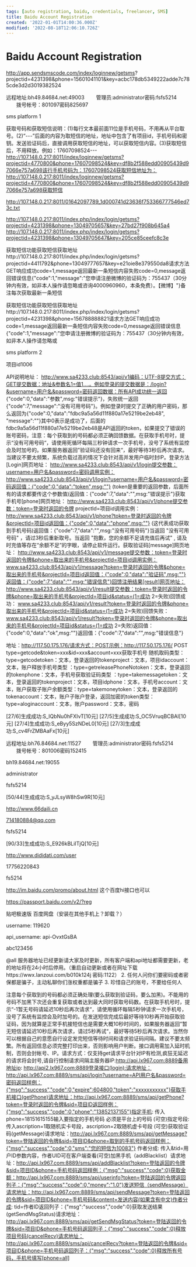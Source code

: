 ```yaml
---
tags: [auto registration, baidu, credentials, freelancer, SMS]
title: Baidu Account Registration
created: '2022-01-01T14:00:36.000Z'
modified: '2022-08-18T12:06:10.726Z'
---
```


# Baidu Account Registration

http://app.sendsmscode.com/index/loginnew/getsms?
projectid=4231398&phone=15601041101&key=acbc178db5349222adde7c785cde3d2d3019382524

远程地址:bh49.84684.net:49003 
　　管理员:administrator密码:fsfs5214 
　　拨号帐号：801097密码825697

sms platform 1

获取号码和获取短信说明：(1)每行文本最前面11位是手机号码，不用再从平台取号。(2)“---”后面的内容为取短信的地址，地址中包含了有项目id，手机号码和密钥。发送验证码后，直接调用获取短信的地址，可以获取短信内容。(3)获取短信后，不用释放。例如：17607098524---http://107.148.0.217:8011/index/loginnew/getsms?projectid=4770800&phone=17607098524&key=df8b2f588edd00905439d97066e757a698该行手机号码为：17607098524获取短信地址为：http://107.148.0.217:8011/index/loginnew/getsms?projectid=4770800&phone=17607098524&key=df8b2f588edd00905439d97066e757a698获取短信

http://107.148.0.217:8011/01642097789_1d000741d23636f753366777546ed73c.txt

http://107.148.0.217:8011/index.php/index/login/getsms?projectid=4231398&phone=13049705657&key=27bd27f908b645a4
http://107.148.0.217:8011/index.php/index/login/getsms?projectid=4231398&phone=13049705647&key=205ce85ceefc8c3e

获取短信功能获取短信获取地址http://107.148.0.217:8011/index.php/index/login/getsms?projectid=4411792&phone=13049777657&key=e21oie8e379550da8请求方法GET响应成功code=1,message返回最新一条短信内容失败code=0,message返回错误信息{"code":1,"message":"您申请注册微博的验证码为：755437（30分钟内有效，如非本人操作请忽略或咨询4000960960，本条免费）。【微博】"}备注每次获取最新一条短信

获取短信功能获取短信获取地址http://107.148.0.217:8011/index.php/index/login/getsms?projectid=4231398&phone=156788888821请求方法GET响应成功code=1,message返回最新一条短信内容失败code=0,message返回错误信息{"code":1,"message":"您申请注册微博的验证码为：755437（30分钟内有效，如非本人操作请忽略或

sms platform 2

项目id1006

API说明地址： http://www.sa4233.club:8543/api/v1编码：UTF-8提交方式：GET提交数据：地址&参数名1=值1....。例如登录的提交数据是：/login?&username=用户名&password=密码返回数据：所有API成功统一返回 {"code":0,"data":"参数",msg:"错误提示"}，失败统一返回{"code":7,"message":"没有可用号码"}。例如登录时提交了正确的用户密码，那么返回为{"code":0,"data":"fdbc9a5a56d11f880a17e5219be2eb48", "message":""}其中0表示是成功了，后面的fdbc9a5a56d11f880a17e5219be2eb48是API返回的token，如果提交了错误的账号密码，注意：每个获取到的号码都必须正确回馈数据。在获取手机号时，提示“没有可用号码“，请使用死循环每隔三秒钟请求一次手机号，没号了系统有监控会及时加号的。如果服务器返回”验证码还没有回来“，最好等待3秒后再次请求。当建议不要太频繁，系统负载过高的情况下会针对高并发用户临时封IP。登录方法[Login]网页地址： http://www.sa4233.club:8543/api/v1/login提交参数：username=用户名&password=密码调用实例：http://www.sa4233.club:8543/api/v1/login?username=用户名&password=密码返回值：{"code":0,"data":"token",msg:""} (token是重要的返回参数，后面所有的请求都要传这个参数值)返回值：{"code":7,"data":"",msg:"错误提示"}获取手机号[phone]网页地址： http://www.sa4233.club:8543/api/v1/phone提交参数：token=登录时返回的令牌 projectId=项目id调用实例：http://www.sa4233.club:8543/api/v1/phone?token=登录时返回的令牌&projectId=项目id返回值：{"code":0,"data":"phone",msg:""} (这代表成功获取到手机号码)返回值：{"code":7,"data":"",msg:"没有可用号码"}当返回 "没有可用号码" ，请过3秒后重新取号。当返回 "抱歉，您的余额不足请充值后再试" , 请及时充值等存在“余额不足”的字眼，请停止软件运行。获取验证码[message]网页地址： http://www.sa4233.club:8543/api/v1/message提交参数：token=登录时返回的令牌&phone=取出来的手机号&projectId=项目id调用实例： www.sa4233.club:8543/api/v1/message?token=登录时返回的令牌&phone=取出来的手机号&projectId=项目id返回值：{"code":0,"data":"验证码",msg:""}返回值：{"code":7,"data":"",msg:"错误信息"}回馈注册结果[result]网页地址： http://www.sa4233.club:8543/api/v1/result提交参数：token=登录时返回的令牌&phone=取出来的手机号&projectId=项目id&status=(1=成功 2=失败)回馈成功： www.sa4233.club:8543/api/v1/result?token=登录时返回的令牌&phone=取出来的手机号&projectId=项目id&status=(1=成功 2=失败)回馈失败： www.sa4233.club:8543/api/v1/result?token=登录时返回的令牌&phone=取出来的手机号&projectId=项目id&status=(1=成功 2=失败)返回值：{"code":0,"data":"ok",msg:""}返回值：{"code":7,"data":"",msg:"错误信息"}


地址：http://117.50.175.176/请求方式：POST示例：http://117.50.175.176/ POST type=getcode&token=xxx&id=xxx&account=xxx获取手机号 随机取码类型：type=getcodetoken：文本，登录返回的tokenproject：文本，项目idaccount：文本，账户释放手机号类型 ：type=getreleasePhoneNotoken：文本，登录返回的tokenphone：文本，手机号获取验证码类型 ：type=takemessagetoken：文本，登录返回的tokenproject：文本，项目idphone：文本，手机号account：文本，账户获取子账户余额类型：type=takemoneytoken：文本，登录返回的tokenaccount：文本，账户子账户登录，返回加密的token类型：type=aloginaccount：文本，账户password：文本，密码



[27/6]生成成功:S_IQbNu0hFXIvT[10元]
[27/5]生成成功:S_OC5VruqBCBAI[10元]
[27/4]生成成功:S_eByy5SzNDeL0[10元]
[27/3]生成成功:S_cv4FrZMBAaFx[10元]


远程地址:bh76.84684.net:11527 
　　管理员:administrator密码:fsfs5214 
　　拨号帐号：801006密码152415 

bh19.84684.net:19055

administrator

fsfs5214

[50/44]生成成功:S_yJLsyW8hSw9R[10元]

http://www.66daili.cn

714180884@qq.com

fsfs5214

[90/33]生成成功:S_E926kBLiITjQ[10元]

http://www.dididati.com/user

17756220843

fs5214

http://im.baidu.com/promo/about.html 这个百度hi接口也可以

https://passport.baidu.com/v2/?reg

贴吧极速版 百度网盘（安装在其他手机上？卸载？）

username:
119620

api_username:
api-OvxtGsBA

abc123456

@all 服务器地址已经更新请大家及时更新，所有客户端和api地址都需要更新，老的地址将在24小时后停用。（重启自动更新或者在网址下载https://wwx.lanzoui.com/b010k124j 密码:1122）
2. 任何人问你们要密码或者密保都是骗子，主动私聊你们涨权重都是骗子
3. 珍惜自己的账号，不要给任何人


注意每个获取到的号码都必须正确处理(要么获取到验证码，要么加黑)。不能用的号码不加黑下次还会重复获取或者达到最大同时获取号码数。在获取手机号时，提示“-1暂无号码请延迟10秒后再次请求“，请使用循环每隔5秒钟请求一次手机号，没号了系统有监控会及时加号的。在发送短信完成后最好等待10秒再开始获取验证码，因为就算是正常手机接短信也是需要大概10秒时间的，如果服务器返回”暂无短信请延迟10秒后再次请求，请过5秒再试“，最好等待5秒后再次请求。当然你可以根据自己的意愿自行设定发完短信等待时间和请求验证码间隔。建议不要太频繁。所有返回信息必须完整打印出来，否则影响用户判断。接口调用需加入延时机制，否则会封帐号、IP。请求方式：仅支持get请求平台针对IP有检测,疯狂无延迟的请求将会封号,请自行控制请求间隔主服务器IP:http://api.lx967.com:8889备用地址ip: http://api2.lx967.com:8889登录接口(login):请求地址：http://api.lx967.com:8889/sms/api/login?username=API用户名&password=密码返回样例：{"msg":"success","code":0,"expire":604800,"token":"xxxxxxxxxxx"}获取手机接口(getPhone)请求地址：http://api.lx967.com:8889/sms/api/getPhone?token=登录时返回的令牌&sid=项目ID返回样例：{"msg":"success","code":0,"phone":"13852137155"}指定手机: 传入phone=18151615155输入要指定的手机号码 必须是平台上的号码 (可空)指定号段: 传入ascription=1取随机实卡号段，ascription=2取随机虚卡号段 (可空)获取验证码(getMessage)请求地址：http://api.lx967.com:8889/sms/api/getMessage?token=登陆返回的令牌&sid=项目ID&phone=取到的手机号码返回样例：{"msg":"success","code":0,"sms":"您的短信为10083"} 作者分成: 传入&tid=用户ID参数内容，作者UID可在客户端查看(可空)加黑手机（addBlacklist）请求地址：http://api.lx967.com:8889/sms/api/addBlacklist?token=登陆返回的令牌&sid=项目ID&phone=手机号码返回样例：{"msg":"success","code":0}获取金额：http://api.lx967.com:8889/sms/api/userinfo?token=登陆返回的令牌返回列子：{"msg":"success","code":0,"money":"1.0"}发送短信（sendMessage）请求地址：http://api.lx967.com:8889/sms/api/sendMessage?token=登陆返回的令牌&sid=项目ID&phone=手机号码&content=发送内容(如果含有中文)作者分成: tid=作者ID返回列子：{"msg":"success","code":0}获取发送结果(getSendMsgStatus)请求地址：http://api.lx967.com:8889/sms/api/getSendMsgStatus?token=登陆返回的令牌&sid=项目ID&phone=手机号码返回列子：{"msg":"success","code":0}释放项目号码(cancelRecv)请求地址：http://api.lx967.com:8889/sms/api/cancelRecv?token=登陆返回的令牌&sid=项目ID&phone=手机号码返回列子：{"msg":"success","code":0}释放所有号码，手机号填写[phone=all]
